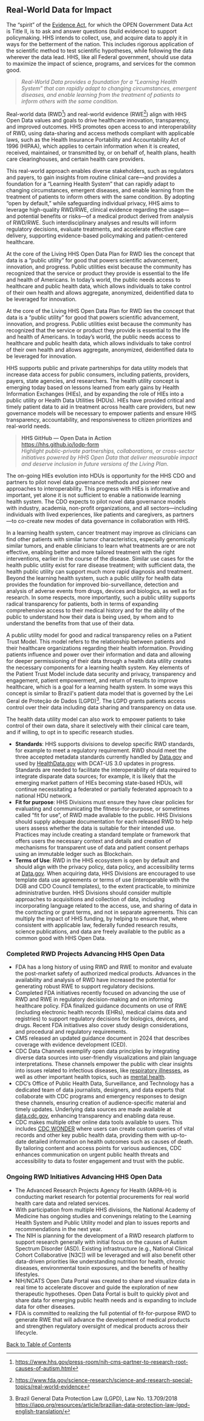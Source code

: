 ## Real-World Data for Impact

The  “spirit” of the [Evidence Act](https://www.congress.gov/bill/115th-congress/house-bill/4174), for which the OPEN Government Data Act is Title II, is to ask and answer questions (build evidence) to support policymaking. HHS intends to collect, use, and acquire data to apply it in ways for the betterment of the nation. This includes rigorous application of the scientific method to test scientific hypotheses, while following the data wherever the data lead. HHS, like all Federal government, should use data to maximize the impact of science, programs, and services for the common good.  

>_Real-World Data provides a foundation for a “Learning Health System” that can rapidly adapt to changing circumstances, emergent diseases, and enable learning from the treatment of patients to inform others with the same condition._

Real-world data (RWD[^68]) and real-world evidence (RWE[^69]) align with HHS Open Data values and goals to drive healthcare innovation, transparency, and improved outcomes. HHS promotes open access to and interoperability of RWD, using data-sharing and access methods compliant with applicable laws, such as the Health Insurance Portability and Accountability Act of 1996 (HIPAA), which applies to certain information when it is created, received, maintained, or transmitted by, or on behalf of, health plans, health care clearinghouses, and certain health care providers. 

[^68]: <https://www.hhs.gov/press-room/nih-cms-partner-to-research-root-causes-of-autism.html> 
[^69]: <https://www.fda.gov/science-research/science-and-research-special-topics/real-world-evidence> 

This real-world approach enables diverse stakeholders, such as regulators and payers, to gain insights from routine clinical care—and provides a foundation for a “Learning Health System” that can rapidly adapt to changing circumstances, emergent diseases, and enable learning from the treatment of patients to inform others with the same condition. By adopting “open by default,” while safeguarding individual privacy, HHS aims to leverage high-quality RWD/RWE, clinical evidence regarding the usage—and potential benefits or risks—of a medical product derived from analysis of RWD/RWE. Such interdisciplinary analyses and results will inform regulatory decisions, evaluate treatments, and accelerate effective care delivery, supporting evidence-based policymaking and patient-centered healthcare.  

At the core of the Living HHS Open Data Plan for RWD lies the concept that data is a “public utility” for good that powers scientific advancement, innovation, and progress. Public utilities exist because the community has recognized that the service or product they provide is essential to the life and health of Americans. In today’s world, the public needs access to healthcare and public health data, which allows individuals to take control of their own health and allows aggregate, anonymized, deidentified data to be leveraged for innovation.  

At the core of the Living HHS Open Data Plan for RWD lies the concept that data is a “public utility” for good that powers scientific advancement, innovation, and progress. Public utilities exist because the community has recognized that the service or product they provide is essential to the life and health of Americans. In today’s world, the public needs access to healthcare and public health data, which allows individuals to take control of their own health and allows aggregate, anonymized, deidentified data to be leveraged for innovation.  

HHS supports public and private partnerships for data utility models that increase data access for public consumers, including patients, providers, payers, state agencies, and researchers. The health utility concept is emerging today based on lessons learned from early gains by Health Information Exchanges (HIEs), and by expanding the role of HIEs into a public utility or Health Data Utilities (HDUs). HIEs have provided critical and timely patient data to aid in treatment across health care providers, but new governance models will be necessary to empower patients and ensure HHS transparency, accountability, and responsiveness to citizen prioritizes and real-world needs.  

>**HHS GitHub — Open Data in Action**  
><https://hhs.github.io/lodp-form>  
>_Highlight public-private partnerships, collaborations, or cross-sector initiatives powered by HHS Open Data that deliver measurable impact and deserve inclusion in future versions of the Living Plan._

The on-going HIEs evolution into HDUs is opportunity for the HHS CDO and partners to pilot novel data governance methods and pioneer new approaches to interoperability. This progress with HIEs is informative and important, yet alone it is not sufficient to enable a nationwide learning health system. The CDO expects to pilot novel data governance models with industry, academia, non-profit organizations, and all sectors—including individuals with lived experiences, like patients and caregivers, as partners—to co-create new modes of data governance in collaboration with HHS.  

In a learning health system, cancer treatment may improve as clinicians can find other patients with similar tumor characteristics, especially genomically similar tumors, and enable clinicians to learn what treatments are or are not effective, enabling better and more tailored treatment with the right interventions, earlier in the course of the disease. Similar use cases for the health public utility exist for rare disease treatment; with sufficient data, the health public utility can support much more rapid diagnosis and treatment. Beyond the learning health system, such a public utility for health data provides the foundation for improved bio-surveillance, detection and analysis of adverse events from drugs, devices and biologics, as well as for research. In some respects, more importantly, such a public utility supports radical transparency for patients, both in terms of expanding comprehensive access to their medical history and for the ability of the public to understand how their data is being used, by whom and to understand the benefits from that use of their data.  

A public utility model for good and radical transparency relies on a Patient Trust Model. This model refers to the relationship between patients and their healthcare organizations regarding their health information. Providing patients influence and power over their information and data and allowing for deeper permissioning of their data through a health data utility creates the necessary components for a learning health system. Key elements of the Patient Trust Model include data security and privacy, transparency and engagement, patient empowerment, and return of results to improve healthcare, which is a goal for a learning health system. In some ways this concept is similar to Brazil's patient data model that is governed by the Lei Geral de Proteção de Dados (LGPD)[^70]. The LGPD grants patients access control over their data including data sharing and transparency on data use.  

[^70]: Brazil General Data Protection Law (LGPD), Law No. 13.709/2018 <https://iapp.org/resources/article/brazilian-data-protection-law-lgpd-english-translation/>

The health data utility model can also work to empower patients to take control of their own data, share it selectively with their clinical care team, and if willing, to opt in to specific research studies.  

- **Standards**: HHS supports divisions to develop specific RWD standards, for example to meet a regulatory requirement. RWD should meet the three accepted metadata standards currently handled by [Data.gov](https://data.gov/) and used by [HealthData.gov](https://healthdata.gov/) with DCAT-US 3.0 updates in progress. Standards are needed to facilitate the interoperability of data required to integrate disparate data sources; for example, it is likely that the emerging market pattern of HIEs becoming state-based HDUs, will continue necessitating a federated or partially federated approach to a national HDU network.  
- **Fit for purpose**: HHS Divisions must ensure they have clear policies for evaluating and communicating the fitness-for-purpose, or sometimes called “fit for use”, of RWD made available to the public. HHS Divisions should supply adequate documentation for each released RWD to help users assess whether the data is suitable for their intended use. Practices may include creating a standard template or framework that offers users the necessary context and details and creation of mechanisms for transparent use of data and patient consent perhaps using an immutable ledger such as Blockchain.  
- **Terms of Use**: RWD in the HHS ecosystem is open by default and should align with the privacy policy, data policy, and accessibility terms at [Data.gov](https://data.gov/). When acquiring data, HHS Divisions are encouraged to use template data use agreements or terms of use (interoperable with the DGB and CDO Council templates), to the extent practicable, to minimize administrative burden. HHS Divisions should consider multiple approaches to acquisitions and collection of data, including incorporating language related to the access, use, and sharing of data in the contracting or grant terms, and not in separate agreements. This can multiply the impact of HHS funding, by helping to ensure that, where consistent with applicable law, federally funded research results, science publications, and data are freely available to the public as a common good with HHS Open Data.

### Completed RWD Projects Advancing HHS Open Data

- FDA has a long history of using RWD and RWE to monitor and evaluate the post-market safety of authorized medical products. Advances in the availability and analysis of RWD have increased the potential for generating robust RWE to support regulatory decisions.  
- Completed FDA initiatives recently focused on advancing the use of RWD and RWE in regulatory decision-making and on informing healthcare policy. FDA finalized guidance documents on use of RWE (including electronic health records (EHRs), medical claims data and registries) to support regulatory decisions for biologics, devices, and drugs. Recent FDA initiatives also cover study design considerations, and procedural and regulatory requirements.  
- CMS released an updated guidance document in 2024 that describes coverage with evidence development (CED).  
- CDC Data Channels exemplify open data principles by integrating diverse data sources into user-friendly visualizations and plain language interpretations. These channels empower the public with clear insights into issues related to infectious diseases, like [respiratory illnesses](https://www.cdc.gov/respiratory-viruses/data/index.html), as well as other important health topics, such as [mental health](https://www.cdc.gov/mental-health/about-data/index.html).  
- CDC’s Office of Public Health Data, Surveillance, and Technology has a dedicated team of data journalists, designers, and data experts that collaborate with CDC programs and emergency responses to design these channels, ensuring creation of audience-specific material and timely updates. Underlying data sources are made available at [data.cdc.gov](https://data.cdc.gov/), enhancing transparency and enabling data reuse.  
- CDC makes multiple other online data tools available to users. This includes [CDC WONDER](https://wonder.cdc.gov/) where users can create custom queries of vital records and other key public health data, providing them with up-to-date detailed information on health outcomes such as causes of death. By tailoring content and access points for various audiences, CDC enhances communication on urgent public health threats and accessibility to data to foster engagement and trust with the public.

### Ongoing RWD Initiatives Advancing HHS Open Data

- The Advanced Research Projects Agency for Health (ARPA-H) is conducting market research for potential procurements for real world health care data and related services.  
- With participation from multiple HHS divisions, the National Academy of Medicine has ongoing studies and convenings relating to the Learning Health System and Public Utility model and plan to issues reports and recommendations in the next year.  
- The NIH is planning for the development of a RWD research platform to support research generally with initial focus on the causes of Autism Spectrum Disorder (ASD). Existing infrastructure (e.g., National Clinical Cohort Collaborative [N3C]) will be leveraged and will also benefit other data-driven priorities like understanding nutrition for health, chronic diseases, environmental toxin exposures, and the benefits of healthy lifestyles.  
- NIH/NCATS Open Data Portal was created to share and visualize data in real time to accelerate discover and guide the exploration of new therapeutic hypotheses. Open Data Portal is built to quickly pivot and share data for emerging public health needs and is expanding to include data for other diseases.  
- FDA is committed to realizing the full potential of fit-for-purpose RWD to generate RWE that will advance the development of medical products and strengthen regulatory oversight of medical products across their lifecycle.

[Back to Table of Contents](#table-of-contents)

